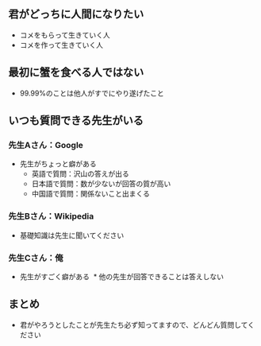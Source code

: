 ## 君がどっちに人間になりたい
* コメをもらって生きていく人
* コメを作って生きていく人

## 最初に蟹を食べる人ではない
* 99.99%のことは他人がすでにやり遂げたこと

## いつも質問できる先生がいる
### 先生Aさん：Google
* 先生がちょっと癖がある
  * 英語で質問：沢山の答えが出る
  * 日本語で質問：数が少ないが回答の質が高い
  * 中国語で質問：関係ないこと出まくる

### 先生Bさん：Wikipedia
* 基礎知識は先生に聞いてください

### 先生Cさん：俺
* 先生がすごく癖がある
  * 他の先生が回答できることは答えしない
  
## まとめ
* 君がやろうとしたことが先生たち必ず知ってますので、どんどん質問してください
